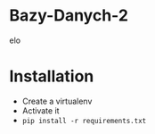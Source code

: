 # Bazy-Danych-2
elo

# Installation
* Create a virtualenv
* Activate it
* `pip install -r requirements.txt`

